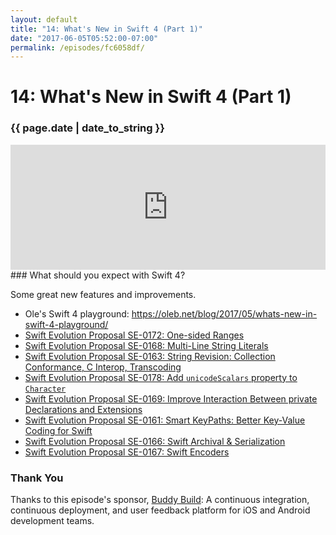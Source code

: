 ```yaml
---
layout: default
title: "14: What's New in Swift 4 (Part 1)"
date: "2017-06-05T05:52:00-07:00"
permalink: /episodes/fc6058df/
---
```


# 14: What's New in Swift 4 (Part 1)

### {{ page.date | date_to_string }}

<iframe frameBorder="0" height="200px" scrolling="no" seamless src="https://player.simplecast.com/c73ea98e-f98e-4448-8bf2-67adcf036bca" width="100%"></iframe>
<br/>
### What should you expect with Swift 4? 

Some great new features and improvements.

- Ole's Swift 4 playground: https://oleb.net/blog/2017/05/whats-new-in-swift-4-playground/
- [Swift Evolution Proposal SE-0172: One-sided Ranges](https://github.com/apple/swift-evolution/blob/master/proposals/0172-one-sided-ranges.md)
- [Swift Evolution Proposal SE-0168: Multi-Line String Literals](https://github.com/apple/swift-evolution/blob/master/proposals/0168-multi-line-string-literals.md)
- [Swift Evolution Proposal SE-0163: String Revision: Collection Conformance, C Interop, Transcoding](https://github.com/apple/swift-evolution/blob/master/proposals/0163-string-revision-1.md)
- [Swift Evolution Proposal SE-0178: Add `unicodeScalars` property to `Character`](https://github.com/apple/swift-evolution/blob/master/proposals/0178-character-unicode-view.md)
- [Swift Evolution Proposal SE-0169: Improve Interaction Between private Declarations and Extensions](https://github.com/apple/swift-evolution/blob/master/proposals/0169-improve-interaction-between-private-declarations-and-extensions.md)
- [Swift Evolution Proposal SE-0161: Smart KeyPaths: Better Key-Value Coding for Swift](https://github.com/apple/swift-evolution/blob/master/proposals/0161-key-paths.md)
- [Swift Evolution Proposal SE-0166: Swift Archival & Serialization](https://github.com/apple/swift-evolution/blob/master/proposals/0166-swift-archival-serialization.md)
- [Swift Evolution Proposal SE-0167: Swift Encoders](https://github.com/apple/swift-evolution/blob/master/proposals/0167-swift-encoders.md)

### Thank You

Thanks to this episode's sponsor, [Buddy Build](http://buddybuild.com): A continuous integration, continuous deployment, and user feedback platform for iOS and Android development teams.

